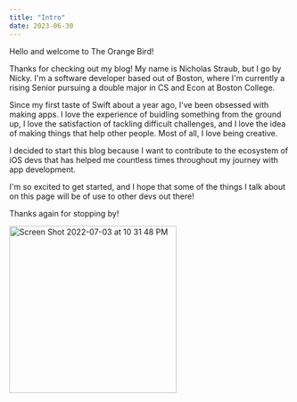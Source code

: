 ```yaml
---
title: "Intro"
date: 2023-06-30
---
```


Hello and welcome to The Orange Bird!

Thanks for checking out my blog! My name is Nicholas Straub, but I go by Nicky. I'm a software developer based out of Boston, where I'm currently a rising Senior pursuing a double major in CS and Econ at Boston College. 

Since my first taste of Swift about a year ago, I've been obsessed with making apps. I love the experience of buidling something from the ground up, I love the satisfaction of tackling difficult challenges, and I love the idea of making things that help other people. Most of all, I love being creative. 

I decided to start this blog because I want to contribute to the ecosystem of iOS devs that has helped me countless times throughout my journey with app development. 

I'm so excited to get started, and I hope that some of the things I talk about on this page will be of use to other devs out there! 

Thanks again for stopping by! 

<img width="300" alt="Screen Shot 2022-07-03 at 10 31 48 PM" src="https://user-images.githubusercontent.com/92061170/177071388-a264d326-aa16-48fc-a844-6aebc3eaaecd.png">
